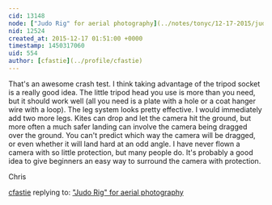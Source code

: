 ```yaml
---
cid: 13148
node: ["Judo Rig" for aerial photography](../notes/tonyc/12-17-2015/judo-rig-for-aerial-photography)
nid: 12524
created_at: 2015-12-17 01:51:00 +0000
timestamp: 1450317060
uid: 554
author: [cfastie](../profile/cfastie)
---
```


That's an awesome crash test. I think taking advantage of the tripod socket is a really good idea. The little tripod head you use is more than you need, but it should work well (all you need is a plate with a hole or a coat hanger wire with a loop). The leg system looks pretty effective. I would immediately add two more legs. Kites can drop and let the camera hit the ground, but more often a much safer landing can involve the camera being dragged over the ground. You can't predict which way the camera will be dragged, or even whether it will land hard at an odd angle. I have never flown a camera with so little protection, but many people do. It's probably a good idea to give beginners an easy way to surround the camera with protection.

Chris

[cfastie](../profile/cfastie) replying to: ["Judo Rig" for aerial photography](../notes/tonyc/12-17-2015/judo-rig-for-aerial-photography)

